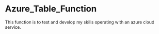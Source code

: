# Azure_Table_Function
This function is to test and develop my skills operating with an azure cloud service.
